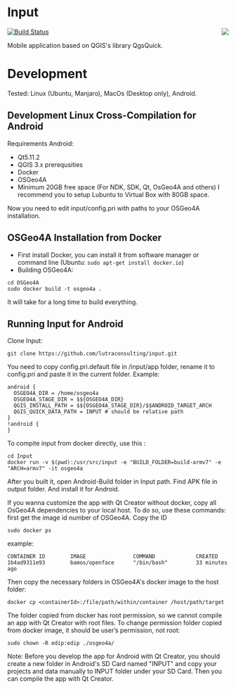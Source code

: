 # Input

<img align="right" src="https://raw.githubusercontent.com/lutraconsulting/input/d781624aa2927d3c92432905de441d4fa83980f1/app/img/input.png">

[![Build Status](https://travis-ci.com/lutraconsulting/input.svg?branch=master)](https://travis-ci.com/lutraconsulting/input)

Mobile application based on QGIS's library QgsQuick.

# Development

Tested: Linux (Ubuntu, Manjaro), MacOs (Desktop only), Android.

## Development Linux Cross-Compilation for Android
Requirements Android:
- Qt5.11.2
- QGIS 3.x prerequsities
- Docker
- OSGeo4A
- Minimum 20GB free space (For NDK, SDK, Qt, OsGeo4A and others)
I recommend you to setup Lubuntu to Virtual Box with 80GB space.

Now you need to edit input/config.pri with paths to your OSGeo4A installation. 

## OSGeo4A Installation from Docker
- First install Docker, you can install it from software manager or command line (Ubuntu: ```sudo apt-get install docker.io```)
- Building OSGeo4A:
```
cd OSGeo4A
sudo docker build -t osgeo4a .
```
It will take for a long time to build everything.
## Running Input for Android
Clone Input:
```
git clone https://github.com/lutraconsulting/input.git
```
You need to copy config.pri.default file in /input/app folder, rename it to config.pri and paste it in the current folder.
Example:
```
android {
  OSGEO4A_DIR = /home/osgeo4a
  OSGEO4A_STAGE_DIR = $${OSGEO4A_DIR}
  QGIS_INSTALL_PATH = $${OSGEO4A_STAGE_DIR}/$$ANDROID_TARGET_ARCH
  QGIS_QUICK_DATA_PATH = INPUT # should be relative path
}
!android {
}
```

To compite input from docker directly, use this :
```
cd Input
docker run -v $(pwd):/usr/src/input -e "BUILD_FOLDER=build-armv7" -e "ARCH=armv7" -it osgeo4a
```
After you built it, open Android-Build folder in Input path. Find APK file in output folder. And install it for Android.

If you wanna customize the app with Qt Creator without docker, copy all OsGeo4A dependencies to your local host.
To do so, use these commands:
first get the image id number of OSGeo4A. Copy the ID
```
sudo docker ps
```
example:
```
CONTAINER ID        IMAGE               COMMAND             CREATED           
1b4ad9311e93        bamos/openface      "/bin/bash"         33 minutes ago 
```
Then copy the necessary folders in OSGeo4A's docker image to the host folder:
```
docker cp <containerId>:/file/path/within/container /host/path/target
```
The folder copied from docker has root permission, so we cannot compile an app with Qt Creator with root files. To change permission folder copied from docker image, it should be user’s permission, not root:
```
sudo chown -R edip:edip ./osgeo4a/
```

Note: Before you develop the app for Android with Qt Creator, you should create a new folder in Android's SD Card named "INPUT" and copy your projects and data manually to INPUT folder under your SD Card. Then you can compile the app with Qt Creator.

